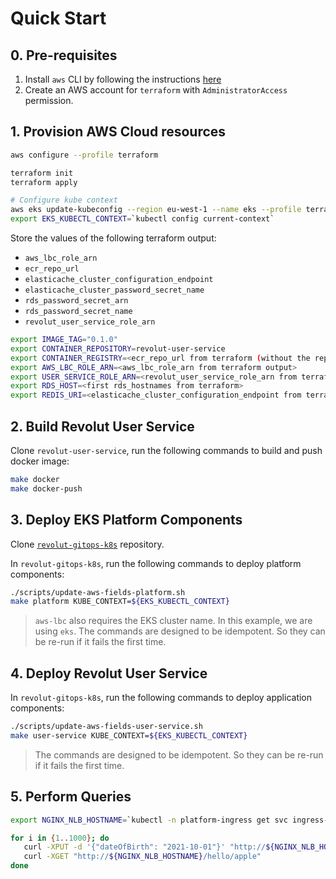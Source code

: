 # Quick Start

## 0. Pre-requisites

1. Install `aws` CLI by following the instructions [here](https://docs.aws.amazon.com/cli/latest/userguide/getting-started-install.html)
2. Create an AWS account for `terraform` with `AdministratorAccess` permission.

## 1. Provision AWS Cloud resources

```bash
aws configure --profile terraform

terraform init
terraform apply

# Configure kube context
aws eks update-kubeconfig --region eu-west-1 --name eks --profile terraform
export EKS_KUBECTL_CONTEXT=`kubectl config current-context`
```

Store the values of the following terraform output:
   * `aws_lbc_role_arn`
   * `ecr_repo_url`
   * `elasticache_cluster_configuration_endpoint`
   * `elasticache_cluster_password_secret_name`
   * `rds_password_secret_arn`
   * `rds_password_secret_name`
   * `revolut_user_service_role_arn`

```bash
export IMAGE_TAG="0.1.0"
export CONTAINER_REPOSITORY=revolut-user-service
export CONTAINER_REGISTRY=<ecr_repo_url from terraform (without the repo)>
export AWS_LBC_ROLE_ARN=<aws_lbc_role_arn from terraform output>
export USER_SERVICE_ROLE_ARN=<revolut_user_service_role_arn from terraform>
export RDS_HOST=<first rds_hostnames from terraform>
export REDIS_URI=<elasticache_cluster_configuration_endpoint from terraform>
```

## 2. Build Revolut User Service

Clone `revolut-user-service`, run the following commands to build and push docker image:

```bash
make docker
make docker-push
```

## 3. Deploy EKS Platform Components

Clone [`revolut-gitops-k8s`](https://github.com/awhdesmond/revolut-gitops-k8s) repository.

In `revolut-gitops-k8s`, run the following commands to deploy platform components:

```bash
./scripts/update-aws-fields-platform.sh
make platform KUBE_CONTEXT=${EKS_KUBECTL_CONTEXT}
```

> `aws-lbc` also requires the EKS cluster name. In this example, we are using `eks`.
> The commands are designed to be idempotent. So they can be re-run if it fails the first time.

## 4. Deploy Revolut User Service

In `revolut-gitops-k8s`, run the following commands to deploy application components:

```bash
./scripts/update-aws-fields-user-service.sh
make user-service KUBE_CONTEXT=${EKS_KUBECTL_CONTEXT}
```

> The commands are designed to be idempotent. So they can be re-run if it fails the first time.

## 5. Perform Queries

```bash
export NGINX_NLB_HOSTNAME=`kubectl -n platform-ingress get svc ingress-nginx-controller -o jsonpath='{.status.loadBalancer.ingress[0].hostname}'`

for i in {1..1000}; do
   curl -XPUT -d '{"dateOfBirth": "2021-10-01"}' "http://${NGINX_NLB_HOSTNAME}/hello/apple" -w '%{http_code}\n'
   curl -XGET "http://${NGINX_NLB_HOSTNAME}/hello/apple"
done
```